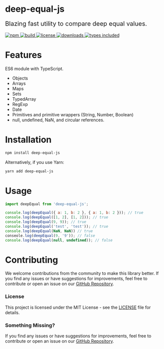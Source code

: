 # deep-equal-js

<div style="font-size: 20px">
Blazing fast utility to compare deep equal values.
</div>

 <br />

<div>
  <a href="https://www.npmjs.com/package/deep-equal-js">
    <img alt="npm" src="https://img.shields.io/npm/v/deep-equal-js.svg" />
  </a>
  <a href="https://github.com/mallikcheripally/deep-equal-js/actions">
    <img alt="build" src="https://img.shields.io/github/actions/workflow/status/mallikcheripally/deep-equal-js/ci.yml" />
  </a>
  <a href="https://github.com/mallikcheripally/deep-equal-js/blob/main/LICENSE">
    <img alt="license" src="https://img.shields.io/npm/l/deep-equal-js.svg" />
  </a>
  <a href="https://www.npmjs.com/package/deep-equal-js">
    <img alt="downloads" src="https://img.shields.io/npm/dm/deep-equal-js.svg" />
  </a>
  <a href="https://codecov.io/gh/mallikcheripally/deep-equal-js">
    <img alt="types included" src="https://codecov.io/gh/mallikcheripally/deep-equal-js/branch/main/graph/badge.svg" />
  </a>
</div>

# Features

ES6 module with TypeScript.
- Objects
- Arrays
- Maps
- Sets
- TypedArray
- RegExp
- Date
- Primitives and primitive wrappers (String, Number, Boolean)
- null, undefined, NaN, and circular references.

# Installation

```bash
npm install deep-equal-js
```

Alternatively, if you use Yarn:

```bash
yarn add deep-equal-js
```

# Usage
```javascript
import deepEqual from 'deep-equal-js';

console.log(deepEqual({ a: 1, b: 2 }, { a: 1, b: 2 })); // true
console.log(deepEqual([1, 2], [1, 2])); // true
console.log(deepEqual(9, 9)); // true
console.log(deepEqual('test', 'test')); // true
console.log(deepEqual(NaN, NaN)) // true
conseole.log(deepEqual(9, '9')); // false
console.log(deepEqual(null, undefined)); // false
```

# Contributing

We welcome contributions from the community to make this library better. If you find any issues or have suggestions for improvements, feel free to contribute or open an issue on our [GitHub Repository](https://github.com/mallikcheripally/deep-equal-js).

### License

This project is licensed under the MIT License - see the [LICENSE](./LICENSE) file for details.

### Something Missing?

If you find any issues or have suggestions for improvements, feel free to contribute or open an issue on our [GitHub Repository](https://github.com/mallikcheripally/deep-equal-js).
